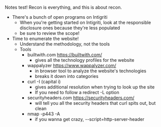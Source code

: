 Notes test!
Recon is everything, and this is about recon.
- There's a bunch of open programs on Intigriti
	- When you're getting started on Intigriti, look at the responsible disclosure ones because they're less populated
	- be sure to review the scope!
-  Time to enumerate the website!
	- Understand the methodology, not the tools
	- Tools
		- builtwith.com https://builtwith.com/
			- gives all the technology profiles for the website
		- wappalyzer https://www.wappalyzer.com/
			- in browser tool to analyze the website's technologies
			- breaks it down into categories
		- curl -I (capital i)
			- gives additional resolution when trying to look up the site
			- If you need to follow a redirect -L option
		- securityheaders.com https://securityheaders.com/
			- will tell you all the security headers that curl spits out, but clean
		- nmap -p443 -A
			- if you wanna get crazy, --script=http-server-header